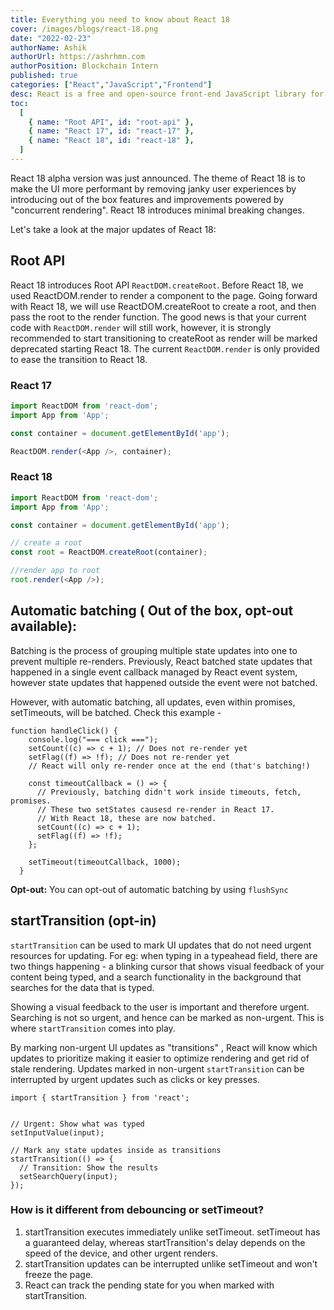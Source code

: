 ```yaml
---
title: Everything you need to know about React 18
cover: /images/blogs/react-18.png
date: "2022-02-23"
authorName: Ashik
authorUrl: https://ashrhmn.com
authorPosition: Blockchain Intern
published: true
categories: ["React","JavaScript","Frontend"]
desc: React is a free and open-source front-end JavaScript library for building user interfaces based on UI components
toc:
  [
    { name: "Root API", id: "root-api" },
    { name: "React 17", id: "react-17" },
    { name: "React 18", id: "react-18" },
  ]
---
```


React 18 alpha version was just announced. The theme of React 18 is to make the UI more performant by removing janky user experiences by introducing out of the box features and improvements powered by "concurrent rendering". React 18 introduces minimal breaking changes.

Let's take a look at the major updates of React 18:

## Root API

React 18 introduces Root API `ReactDOM.createRoot`. Before React 18, we used ReactDOM.render to render a component to the page. Going forward with React 18, we will use ReactDOM.createRoot to create a root, and then pass the root to the render function. The good news is that your current code with `ReactDOM.render` will still work, however, it is strongly recommended to start transitioning to createRoot as render will be marked deprecated starting React 18. The current `ReactDOM.render` is only provided to ease the transition to React 18.

### React 17

```js
import ReactDOM from 'react-dom';
import App from 'App';

const container = document.getElementById('app');

ReactDOM.render(<App />, container);
```

### React 18

```js
import ReactDOM from 'react-dom';
import App from 'App';

const container = document.getElementById('app');

// create a root
const root = ReactDOM.createRoot(container);

//render app to root
root.render(<App />);
```

## Automatic batching ( Out of the box, opt-out available):

Batching is the process of grouping multiple state updates into one to prevent multiple re-renders. Previously, React batched state updates that happened in a single event callback managed by React event system, however state updates that happened outside the event were not batched.

However, with automatic batching, all updates, even within promises, setTimeouts, will be batched. Check this example -

```
function handleClick() {
    console.log("=== click ===");
    setCount((c) => c + 1); // Does not re-render yet
    setFlag((f) => !f); // Does not re-render yet
    // React will only re-render once at the end (that's batching!)

    const timeoutCallback = () => {
      // Previously, batching didn't work inside timeouts, fetch, promises.
      // These two setStates causesd re-render in React 17.
      // With React 18, these are now batched.
      setCount((c) => c + 1);
      setFlag((f) => !f);
    };

    setTimeout(timeoutCallback, 1000);
  }
  ```

  **Opt-out:** You can opt-out of automatic batching by using `flushSync`

  ## startTransition (opt-in)

`startTransition` can be used to mark UI updates that do not need urgent resources for updating. For eg: when typing in a typeahead field, there are two things happening - a blinking cursor that shows visual feedback of your content being typed, and a search functionality in the background that searches for the data that is typed.

Showing a visual feedback to the user is important and therefore urgent. Searching is not so urgent, and hence can be marked as non-urgent. This is where `startTransition` comes into play.

By marking non-urgent UI updates as "transitions" , React will know which updates to prioritize making it easier to optimize rendering and get rid of stale rendering. Updates marked in non-urgent `startTransition` can be interrupted by urgent updates such as clicks or key presses.

```
import { startTransition } from 'react';


// Urgent: Show what was typed
setInputValue(input);

// Mark any state updates inside as transitions
startTransition(() => {
  // Transition: Show the results
  setSearchQuery(input);
});
```

### How is it different from debouncing or setTimeout?

1. startTransition executes immediately unlike setTimeout. setTimeout has a guaranteed delay, whereas startTransition's delay depends on the speed of the device, and other urgent renders.
2. startTransition updates can be interrupted unlike setTimeout and won't freeze the page.
3. React can track the pending state for you when marked with startTransition.
